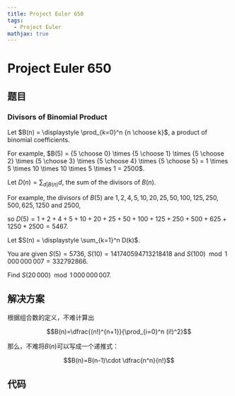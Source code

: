 ```yaml
---
title: Project Euler 650
tags:
  - Project Euler
mathjax: true
---
```

<escape><!-- more --></escape>
    
# Project Euler 650
## 题目
### Divisors of Binomial Product



Let $B(n) = \displaystyle \prod_{k=0}^n {n \choose k}$, a product of binomial coefficients.

For example, $B(5) = {5 \choose 0} \times {5 \choose 1} \times {5 \choose 2}  \times {5 \choose 3} \times {5 \choose 4} \times {5 \choose 5} = 1 \times 5 \times 10 \times 10 \times 5 \times 1 = 2500$.

Let $D(n) = \displaystyle \sum_{d|B(n)} d$, the sum of the divisors of $B(n)$.


For example, the divisors of $B(5)$ are $1, 2, 4, 5, 10, 20, 25, 50, 100, 125, 250, 500, 625, 1250$ and $2500$,

so $D(5) = 1 + 2 + 4 + 5 + 10 + 20 + 25 + 50 + 100 + 125 + 250 + 500 + 625 + 1250 + 2500 = 5467$.


Let $S(n) = \displaystyle \sum_{k=1}^n D(k)$.

You are given $S(5) = 5736$, $S(10) = 141740594713218418$ and $S(100) \mod 1\,000\,000\,007 = 332792866$.


Find $S(20\,000) \mod 1\,000\,000\,007$.





## 解决方案
根据组合数的定义，不难计算出

$$B(n)=\dfrac{(n!)^{n+1}}{\prod_{i=0}^n (i!)^2}$$

那么，不难将$B(n)$可以写成一个递推式：

$$B(n)=B(n-1)\cdot \dfrac{n^n}{n!}$$

## 代码


